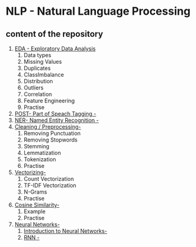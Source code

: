 # NLP - Natural Language Processing

## content of the repository
1. [EDA - Exploratory Data Analysis]()
    1. Data types
    2. Missing Values
    3. Duplicates
    4. ClassImbalance
    5. Distribution
    6. Outliers 
    7. Correlation
    8. Feature Engineering
    9. Practise
2. [POST- Part of Speach Tagging -]()
3. [NER- Named Entity Recognition -]()
4. [Cleaning / Preprocessing-]()
    1. Removing Punctuation
    2. Removing Stopwords
    3. Stemming 
    4. Lemmatization
    6. Tokenization
   7. Practise
5. [Vectorizing-]()
   1. Count Vectorization
   2. TF-IDF Vectorization
   3. N-Grams
   4. Practise
6. [Cosine Similarity-]()
   1. Example
   2. Practise
7. [Neural Networks-]()
    1. [Introduction to Neural Networks-]()
    2. [RNN -]()
